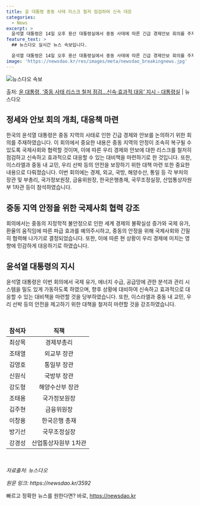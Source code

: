 ```yaml
---
title: 윤 대통령 중동 사태 리스크 철저 점검하여 신속 대응
categories:
  - News
excerpt: >
  윤석열 대통령은 14일 오후 용산 대통령실에서 중동 사태에 따른 긴급 경제안보 회의를 주재, 범정부 차원의 …
feature_text: >
  ## 뉴스다오 실시간 뉴스 속보입니다.

  윤석열 대통령은 14일 오후 용산 대통령실에서 중동 사태에 따른 긴급 경제안보 회의를 주재, 범정부 차원의 …
image: 'https://newsdao.kr/res/images/meta/newsdao_breakingnews.jpg'
---
```


![뉴스다오 속보](https://newsdao.kr/res/images/meta/newsdao_breakingnews.jpg)

<p>출처: <a href="https://newsdao.kr/3592" rel="dofollow">윤 대통령, ‘중동 사태 리스크 철저 점검…신속·효과적 대응’ 지시 - 대통령실</a> | 뉴스다오</p>

<h2 data-ke-size="size26">정세와 안보 회의 개최, 대응책 마련</h2>
한국의 윤석열 대통령은 중동 지역의 사태로 인한 긴급 경제와 안보를 논의하기 위한 회의를 주재하였습니다. 이 회의에서 중요한 내용은 중동 지역의 안정이 조속히 복구될 수 있도록 국제사회와 협력할 것이며, 이에 따른 우리 경제와 안보에 대한 리스크를 철저히 점검하고 신속하고 효과적으로 대응할 수 있는 대비책을 마련하기로 한 것입니다. 또한, 이스라엘과 중동 내 교민, 우리 선박 등의 안전을 보장하기 위한 대책 마련 또한 중요한 내용으로 다뤄졌습니다. 이번 회의에는 경제, 외교, 국방, 해양수산, 통일 등 각 부처의 장관 및 부총리, 국가정보원장, 금융위원장, 한국은행총재, 국무조정실장, 산업통상자원부 1차관 등이 참석하였습니다.

<h2 data-ke-size="size26">중동 지역 안정을 위한 국제사회 협력 강조</h2>
회의에서는 중동의 지정학적 불안정으로 인한 세계 경제의 불확실성 증가와 국제 유가, 환율의 움직임에 따른 파급 효과를 예의주시하고, 중동의 안정을 위해 국제사회와 긴밀히 협력해 나가기로 결정되었습니다. 또한, 이에 따른 현 상황이 우리 경제에 미치는 영향에 민감하게 대응하기로 하였습니다.

<h2 data-ke-size="size26">윤석열 대통령의 지시</h2>
윤석열 대통령은 이번 회의에서 국제 유가, 에너지 수급, 공급망에 관한 분석과 관리 시스템을 밀도 있게 가동하도록 하였으며, 향후 상황에 대비하여 신속하고 효과적으로 대응할 수 있는 대비책을 마련할 것을 당부하였습니다. 또한, 이스라엘과 중동 내 교민, 우리 선박 등의 안전을 제고하기 위한 대책을 철저히 마련할 것을 강조하였습니다.

<p data-ke-size="size16">&nbsp;</p>

<table>
	<thead>
		<tr>
			<td style="text-align: center; height: 17px;"><b>참석자</b></td>
			<td style="text-align: center; height: 17px;"><b>직책</b></td>
		</tr>
	</thead>
	<tbody>
		<tr>
			<td style="text-align: center; height: 17px;">최상목</td>
			<td style="text-align: center; height: 17px;">경제부총리</td>
		</tr>
		<tr>
			<td style="text-align: center; height: 17px;">조태열</td>
			<td style="text-align: center; height: 17px;">외교부 장관</td>
		</tr>
		<tr>
			<td style="text-align: center; height: 17px;">김영호</td>
			<td style="text-align: center; height: 17px;">통일부 장관</td>
		</tr>
		<tr>
			<td style="text-align: center; height: 17px;">신원식</td>
			<td style="text-align: center; height: 17px;">국방부 장관</td>
		</tr>
		<tr>
			<td style="text-align: center; height: 17px;">강도형</td>
			<td style="text-align: center; height: 17px;">해양수산부 장관</td>
		</tr>
		<tr>
			<td style="text-align: center; height: 17px;">조태용</td>
			<td style="text-align: center; height: 17px;">국가정보원장</td>
		</tr>
		<tr>
			<td style="text-align: center; height: 17px;">김주현</td>
			<td style="text-align: center; height: 17px;">금융위원장</td>
		</tr>
		<tr>
			<td style="text-align: center; height: 17px;">이창용</td>
			<td style="text-align: center; height: 17px;">한국은행 총재</td>
		</tr>
		<tr>
			<td style="text-align: center; height: 17px;">방기선</td>
			<td style="text-align: center; height: 17px;">국무조정실장</td>
		</tr>
		<tr>
			<td style="text-align: center; height: 17px;">강경성</td>
			<td style="text-align: center; height: 17px;">산업통상자원부 1차관</td>
		</tr>
	</tbody>
</table>

<p data-ke-size="size16">&nbsp;</p>

<p><i>자료출처: 뉴스다오</i></p>
<p><i>원문 링크: https://newsdao.kr/3592</i></p> 

빠르고 정확한 뉴스를 원한다면? 바로, <a href="https://newsdao.kr" rel="dofollow">https://newsdao.kr</a>


